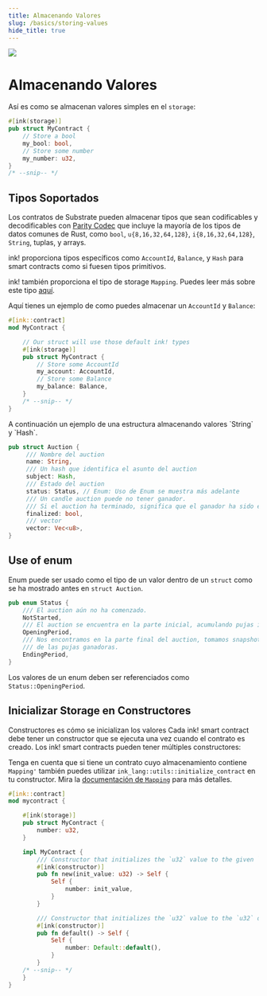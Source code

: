 ```yaml
---
title: Almacenando Valores
slug: /basics/storing-values
hide_title: true
---
```


<img src="/img/title/storage.svg" className="titlePic" />

# Almacenando Valores

Así es como se almacenan valores simples en el `storage`:

```rust
#[ink(storage)]
pub struct MyContract {
    // Store a bool
    my_bool: bool,
    // Store some number
    my_number: u32,
}
/* --snip-- */
```

## Tipos Soportados

Los contratos de Substrate pueden almacenar tipos que sean codificables y decodificables con [Parity Codec](https://github.com/paritytech/parity-codec) 
que incluye la mayoría de los tipos de datos comunes de Rust, como `bool`, `u{8,16,32,64,128}`, `i{8,16,32,64,128}`, `String`, tuplas, y arrays.

ink! proporciona tipos específicos como `AccountId`, `Balance`, y `Hash` para smart contracts como si fuesen tipos primitivos.

ink! también proporciona el tipo de storage `Mapping`. Puedes leer más sobre este tipo [aquí](/datastructures/mapping).

Aquí tienes un ejemplo de como puedes almacenar un `AccountId` y `Balance`:

```rust
#[ink::contract]
mod MyContract {

    // Our struct will use those default ink! types
    #[ink(storage)]
    pub struct MyContract {
        // Store some AccountId
        my_account: AccountId,
        // Store some Balance
        my_balance: Balance,
    }
    /* --snip-- */
}
```

<div class="translateTodo">
A continuación un ejemplo de una estructura almacenando valores `String`
y `Hash`.

```rust
pub struct Auction {
     /// Nombre del auction
     name: String,
     /// Un hash que identifica el asunto del auction
     subject: Hash,
     /// Estado del auction
     status: Status, // Enum: Uso de Enum se muestra más adelante
     /// Un candle auction puede no tener ganador.
     /// Si el auction ha terminado, significa que el ganador ha sido elegido.
     finalized: bool,
     /// vector
     vector: Vec<u8>,
}
```

## Use of enum

Enum puede ser usado como el tipo de un valor dentro de un `struct` como se ha mostrado antes en `struct Auction`.

```rust
pub enum Status {
    /// El auction aún no ha comenzado.
    NotStarted,
    /// El auction se encuentra en la parte inicial, acumulando pujas iniciales.
    OpeningPeriod,
    /// Nos encontramos en la parte final del auction, tomamos snapshots
    /// de las pujas ganadoras.
    EndingPeriod,
}
```
Los valores de un enum deben ser referenciados como `Status::OpeningPeriod`.

## Inicializar Storage en Constructores

Constructores es cómo se inicializan los valores
Cada ink! smart contract debe tener un constructor que se ejecuta una vez cuando el contrato es creado. Los ink! smart contracts pueden tener múltiples constructores:

Tenga en cuenta que si tiene un contrato cuyo almacenamiento contiene `Mapping'` también puedes utilizar
`ink_lang::utils::initialize_contract` en tu constructor. Mira la
[documentación de `Mapping`](/datastructures/mapping) para más detalles.

```rust
#[ink::contract]
mod mycontract {

    #[ink(storage)]
    pub struct MyContract {
        number: u32,
    }

    impl MyContract {
        /// Constructor that initializes the `u32` value to the given `init_value`.
        #[ink(constructor)]
        pub fn new(init_value: u32) -> Self {
            Self {
                number: init_value,
            }
        }

        /// Constructor that initializes the `u32` value to the `u32` default.
        #[ink(constructor)]
        pub fn default() -> Self {
            Self {
                number: Default::default(),
            }
        }
    /* --snip-- */
    }
}
```